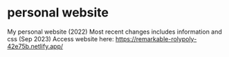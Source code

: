 # personal website
My personal website (2022)
Most recent changes includes information and css (Sep 2023)
Access website here: https://remarkable-rolypoly-42e75b.netlify.app/

